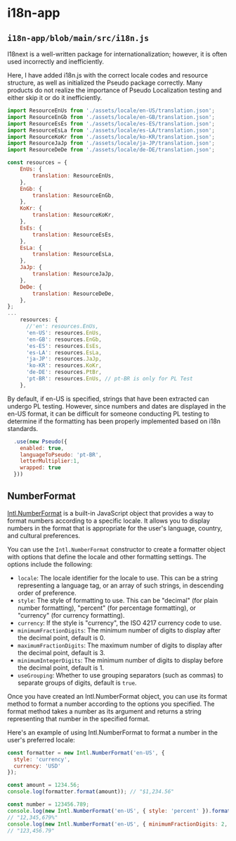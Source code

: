 # i18n-app

## `i18n-app/blob/main/src/i18n.js`
I18next is a well-written package for internationalization; however, it is often used incorrectly and inefficiently.

Here, I have added i18n.js with the correct locale codes and resource structure, as well as initialized the Pseudo package correctly. Many products do not realize the importance of Pseudo Localization testing and either skip it or do it inefficiently.

```javascript
import ResourceEnUs from './assets/locale/en-US/translation.json';
import ResourceEnGb from './assets/locale/en-GB/translation.json';
import ResourceEsEs from './assets/locale/es-ES/translation.json';
import ResourceEsLa from './assets/locale/es-LA/translation.json';
import ResourceKoKr from './assets/locale/ko-KR/translation.json';
import ResourceJaJp from './assets/locale/ja-JP/translation.json';
import ResourceDeDe from './assets/locale/de-DE/translation.json';

const resources = {
    EnUs: {
        translation: ResourceEnUs,
    },
    EnGb: {
        translation: ResourceEnGb,
    },
    KoKr: {
        translation: ResourceKoKr,
    },
    EsEs: {
        translation: ResourceEsEs,
    },
    EsLa: {
        translation: ResourceEsLa,
    },
    JaJp: {
        translation: ResourceJaJp,
    },
    DeDe: {
        translation: ResourceDeDe,
    },
};
...
    resources: {
      //'en': resources.EnUs,
      'en-US': resources.EnUs,
      'en-GB': resources.EnGb,
      'es-ES': resources.EsEs,
      'es-LA': resources.EsLa,
      'ja-JP': resources.JaJp,
      'ko-KR': resources.KoKr,
      'de-DE': resources.PtBr,
      'pt-BR': resources.EnUs, // pt-BR is only for PL Test
    },
```

By default, if en-US is specified, strings that have been extracted can undergo PL testing. However, since numbers and dates are displayed in the en-US format, it can be difficult for someone conducting PL testing to determine if the formatting has been properly implemented based on i18n standards.
```javascript
  .use(new Pseudo({
    enabled: true,
    languageToPseudo: 'pt-BR',
    letterMultiplier:1,
    wrapped: true
  }))
```

## NumberFormat
[Intl.NumberFormat](https://developer.mozilla.org/en-US/docs/Web/JavaScript/Reference/Global_Objects/Intl/NumberFormat) is a built-in JavaScript object that provides a way to format numbers according to a specific locale. It allows you to display numbers in the format that is appropriate for the user's language, country, and cultural preferences.

You can use the `Intl.NumberFormat` constructor to create a formatter object with options that define the locale and other formatting settings. The options include the following:
* `locale`: The locale identifier for the locale to use. This can be a string representing a language tag, or an array of such strings, in descending order of preference.
* `style`: The style of formatting to use. This can be "decimal" (for plain number formatting), "percent" (for percentage formatting), or "currency" (for currency formatting).
* `currency`: If the style is "currency", the ISO 4217 currency code to use.
* `minimumFractionDigits`: The minimum number of digits to display after the decimal point, default is 0.
* `maximumFractionDigits`: The maximum number of digits to display after the decimal point, default is 3.
* `minimumIntegerDigits`: The minimum number of digits to display before the decimal point, default is 1.
* `useGrouping`: Whether to use grouping separators (such as commas) to separate groups of digits, default is `true`.

Once you have created an Intl.NumberFormat object, you can use its format method to format a number according to the options you specified. The format method takes a number as its argument and returns a string representing that number in the specified format.

Here's an example of using Intl.NumberFormat to format a number in the user's preferred locale:

```javascript
const formatter = new Intl.NumberFormat('en-US', {
  style: 'currency',
  currency: 'USD'
});

const amount = 1234.56;
console.log(formatter.format(amount)); // "$1,234.56"

const number = 123456.789;
console.log(new Intl.NumberFormat('en-US', { style: 'percent' }).format(number));
// "12,345,679%"
console.log(new Intl.NumberFormat('en-US', { minimumFractionDigits: 2, maximumFractionDigits: 2 }).format(number));
// "123,456.79"

```
